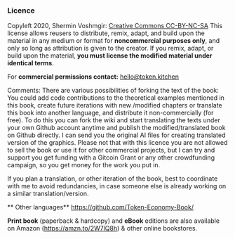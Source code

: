 ### Licence

Copyleft 2020, Shermin Voshmgir:
[Creative Commons CC-BY-NC-SA](https://creativecommons.org/licenses/by-nc-sa/4.0/)
This license allows reusers to distribute, remix, adapt, and build upon the material in any medium or format for **noncommercial purposes only**, and only so long as attribution is given to the creator. If you remix, adapt, or build upon the material, **you must license the modified material under identical terms**. 

For **commercial permissions contact:** hello@token.kitchen

Comments: There are various possibilities of forking the text of the book: You could add code contributions to the theoretical examples mentioned in this book, create future iterations with new /modified chapters or translate this book into another language, and distribute it non-commercially (for free). To do this you can fork the wiki and start translating the texts under your own Github account anytime and publish the modified/translated book on Github directly. I can send you the original AI files for creating translated version of the graphics. Please not that with this licence you are not allowed to sell the book or use it for other commercial projects, but I can try and support you get funding with a Gitcoin Grant or any other crowdfunding campaign, so you get money for the work you put in. 

If you plan a translation, or other iteration of the book, best to coordinate with me to avoid redundancies, in case someone else is already working on a similar translation/version. 

** Other languages**
https://github.com/Token-Economy-Book/

**Print book** (paperback & hardcopy) and **eBook** editions are also available on Amazon (https://amzn.to/2W7lQ8h) & other online bookstores.